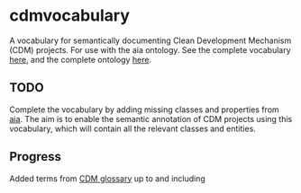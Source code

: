 # cdmvocabulary

A vocabulary for semantically documenting Clean Development Mechanism (CDM) projects. For use with the aia ontology. 
See the complete vocabulary [here](http://purl.org/aiaontology/cdmvocabulary), and the complete ontology [here](http://purl.org/aiaontology).

## TODO
Complete the vocabulary by adding missing classes and properties from [aia](http://purl.org/aiaontology). The aim is to enable the semantic annotation of CDM projects using this vocabulary, which will contain all the relevant classes and entities.

## Progress
Added terms from [CDM glossary](https://cdm.unfccc.int/newsroom/factsheets/docs/glos_CDM.pdf) up to and including
